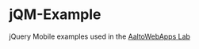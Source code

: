 jQM-Example
===========

jQuery Mobile examples used in the [AaltoWebApps Lab](http://aaltowebapps.com/)